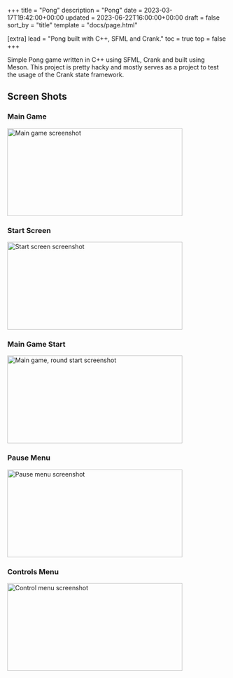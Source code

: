 +++
title = "Pong"
description = "Pong"
date = 2023-03-17T19:42:00+00:00
updated = 2023-06-22T16:00:00+00:00
draft = false
sort_by = "title"
template = "docs/page.html"

[extra]
lead = "Pong built with C++, SFML and Crank."
toc = true
top = false
+++

Simple Pong game written in C++ using SFML, Crank and built using Meson. This project is pretty hacky and mostly serves as a project to test the usage of the Crank state framework.

## Screen Shots

### Main Game

<img src="/imgs/projects/pong/main-game.png" alt="Main game screenshot" width="400" height="200">

### Start Screen

<img src="/imgs/projects/pong/start-screen.png" alt="Start screen screenshot" width="400" height="200">

### Main Game Start

<img src="/imgs/projects/pong/main-game-start.png" alt="Main game, round start screenshot" width="400" height="200">

### Pause Menu

<img src="/imgs/projects/pong/pause-menu.png" alt="Pause menu screenshot" width="400" height="200">

### Controls Menu

<img src="/imgs/projects/pong/control-menu.png" alt="Control menu screenshot" width="400" height="200">

